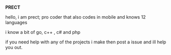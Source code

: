 **PRECT**

hello, i am prect; pro coder that also codes in mobile and knows 12 languages

i know a bit of go, c++ , c# and php

if you need help with any of the projects i make then post a issue and ill help you out.
